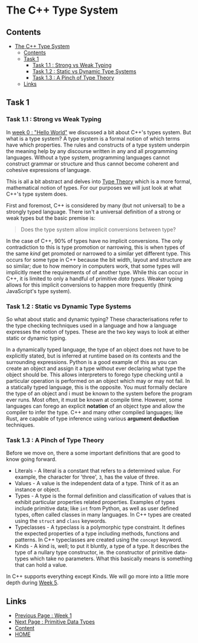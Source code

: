 # The C++ Type System

## Contents

- [The C++ Type System](#the-c-type-system)
  - [Contents](#contents)
  - [Task 1](#task-1)
    - [Task 1.1 : Strong vs Weak Typing](#task-11--strong-vs-weak-typing)
    - [Task 1.2 : Static vs Dynamic Type Systems](#task-12--static-vs-dynamic-type-systems)
    - [Task 1.3 : A Pinch of Type Theory](#task-13--a-pinch-of-type-theory)
  - [Links](#links)

## Task 1

### Task 1.1 : Strong vs Weak Typing

In [week 0 : "Hello World"](/content/part1/tasks/helloworld.md#61--introducing-c) we discussed a bit about C++'s types system. But what is a type system? A type system is a formal notion of which terms have which properties. The rules and constructs of a type system underpin the meaning help by any discourse written in any and all programming languages. Without a type system, programming languages cannot construct grammar or structure and thus cannot become coherent and cohesive expressions of language.

This is all a bit abstract and delves into [Type Theory](https://en.wikipedia.org/wiki/Type_theory) which is a more formal, mathematical notion of types. For our purposes we will just look at what C++'s type system does.

First and foremost, C++ is considered by many (but not universal) to be a strongly typed language. There isn't a universal definition of a strong or weak types but the basic premise is:

> Does the type system allow implicit conversions between type?

In the case of C++, 90% of types have no implicit conversions. The only contradiction to this is type promotion or narrowing, this is when types of the same _kind_ get promoted or narrowed to a similar yet different type. This occurs for some type in C++ because the bit width, layout and structure are so similar; due to how memory in computers work, that some types will implicitly meet the requirements of of another type. While this can occur in C++, it is limited to only a handful of primitive _data types_. Weaker typing allows for this implicit conversions to happen more frequently (think JavaScript's type system).

### Task 1.2 : Static vs Dynamic Type Systems

So what about static and dynamic typing? These characterisations refer to the type checking techniques used in a language and how a language expresses the notion of types. These are the two key ways to look at either static or dynamic typing.

In a dynamically typed language, the type of an object does not have to be explicitly stated, but is inferred at runtime based on its contexts and the surrounding expressions. Python is a good example of this as you can create an object and assign it a type without ever declaring what type the object should be. This allows interpreters to forego type checking until a particular operation is performed on an object which may or may not fail. In a statically typed language, this is the opposite. You must formally declare the type of an object and i must be known to the system before the program ever runs. Most often, it must be known at compile time. However, some languages can forego an explicit **notation** of an object type and allow the compiler to infer the type. C++ and many other compiled languages; like Rust, are capable of type inference using various **argument deduction** techniques.

### Task 1.3 : A Pinch of Type Theory

Before we move on, there a some important definitions that are good to know going forward.

- Literals - A literal is a constant that refers to a determined value. For example, the character for 'three', `3`, has the value of three.
- Values - A value is the independent data of a type. Think of it as an instance or object.
- Types - A type is the formal definition and classification of values that is exhibit particular properties related properties. Examples of types include primitive data; like `int` from Python, as well as user defined types, often called classes in many languages. In C++ types are created using the `struct` and `class` keywords.
- Typeclasses - A typeclass is a polymorphic type constraint. It defines the expected properties of a type including methods, functions and patterns. In C++ typeclasses are created using the `concept` keyword.
- Kinds - A kind is, well; to put it bluntly, a type of a type. It describes the type of a nullary type constructor, ie. the constructor of primitive data-types which take no parameters. What this basically means is something that can hold a value.

In C++ supports everything except Kinds. We will go more into a little more depth during [Week 5](/content/week5/README.md).

## Links

- [Previous Page : Week 1](/content/part2/README.md)
- [Next Page : Primitive Data Types](/content/part2/tasks/types.md)
- [Content](/content/README.md)
- [HOME](/README.md)
